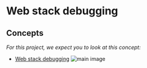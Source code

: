 # Web stack debugging
## Concepts
*For this project, we expect you to look at this concept:*
- [Web stack debugging](https://intranet.alxswe.com/concepts/68)
![main image](https://s3.amazonaws.com/intranet-projects-files/holbertonschool-sysadmin_devops/287/99littlebugsinthecode-holberton.jpg)

